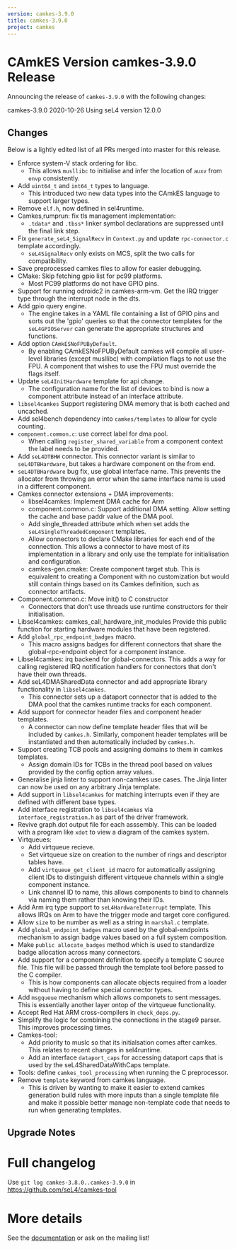 ```yaml
---
version: camkes-3.9.0
title: camkes-3.9.0
project: camkes
---
```

# CAmkES Version camkes-3.9.0 Release

Announcing the release of `camkes-3.9.0` with the following changes:

camkes-3.9.0 2020-10-26
Using seL4 version 12.0.0
  
## Changes

Below is a lightly edited list of all PRs merged into master for this release.

* Enforce system-V stack ordering for libc.
    - This allows `musllibc` to initialise and infer the location of `auxv` from `envp` consistently.
* Add `uint64_t` and `int64_t` types to language.
    - This introduced two new data types into the CAmkES language to support larger types.
* Remove `elf.h`, now defined in sel4runtime.
* Camkes,rumprun: fix tls management implementation:
    - `.tdata*` and `.tbss*` linker symbol declarations are suppressed until the final link step.
* Fix `generate_seL4_SignalRecv` in `Context.py` and update `rpc-connector.c` template accordingly.
    - `seL4SignalRecv` only exists on MCS, split the two calls for compatibility.
* Save preprocessed camkes files to allow for easier debugging.
* CMake: Skip fetching gpio list for pc99 platforms.
    - Most PC99 platforms do not have GPIO pins.
* Support for running odroidc2 in camkes-arm-vm. Get the IRQ trigger type through the interrupt node in the dts.
* Add gpio query engine.
    - The engine takes in a YAML file containing a list of GPIO pins and sorts out the 'gpio' queries so that the connector templates for the `seL4GPIOServer` can generate the appropriate structures and functions.
* Add option `CAmkESNoFPUByDefault`.
    - By enabling CAmkESNoFPUByDefault camkes will compile all user-level libraries (except musllibc) with compilation flags to not use the FPU. A component that wishes to use the FPU must override the flags itself.
* Update `seL4InitHardware` template for api change.
    - The configuration name for the list of devices to bind is now a component attribute instead of an interface attribute.
* `libsel4camkes` Support registering DMA memory that is both cached and uncached.
* Add sel4bench dependency into `camkes/templates` to allow for cycle counting.
* `component.common.c`: use correct label for dma pool.
    - When calling `register_shared_variable` from a component context the label needs to be provided.
* Add `seL4DTBHW` connector. This connector variant is similar to `seL4DTBHardware`, but takes a hardware component on the from end.
* `seL4DTBHardware` bug fix, use global interface name. This prevents the allocator from throwing an error when the same interface name is used in a different component.
* Camkes connector extensions + DMA improvements:
    - libsel4camkes: Implement DMA cache for Arm
    - component.common.c: Support additional DMA setting. Allow setting the cache and base paddr value of the DMA pool.
    - Add single_threaded attribute which when set adds the `seL4SingleThreadedComponent` templates.
    - Allow connectors to declare CMake libraries for each end of the connection. This allows a connector to have most of its implementation in a library and only use the template for initialisation and configuration.
    - camkes-gen.cmake: Create component target stub. This is equivalent to creating a Component with no customization but would still contain things based on its Camkes definition, such as connector artifacts.
* Component.common.c: Move init() to C constructor
    - Connectors that don't use threads use runtime constructors for their initialisation.
* Libsel4camkes: camkes_call_hardware_init_modules
Provide this public function for starting hardware modules that have been registered.
* Add `global_rpc_endpoint_badges` macro.
    - This macro assigns badges for different connectors that share the global-rpc-endpoint object for a component instance.
* Libsel4camkes: irq backend for global-connectors. This adds a way for calling registered IRQ notification handlers for connectors that don't have their own threads.
* Add seL4DMASharedData connector and add appropriate library functionality in `libsel4camkes`.
    - This connector sets up a dataport connector that is added to the DMA pool that the camkes runtime tracks for each component.
* Add support for connector header files and component header templates.
    - A connector can now define template header files that will be included by `camkes.h`. Similarly, component header templates will be instantiated and then automatically included by `camkes.h`.
* Support creating TCB pools and assigning domains to them in camkes templates.
    - Assign domain IDs for TCBs in the thread pool based on values provided by the config option array values.
* Generalise jinja linter to support non-camkes use cases. The Jinja linter can now be used on any arbitrary Jinja template.
* Add support in `libsel4camkes` for matching interrupts even if they are defined
with different base types.
* Add interface registration to `libsel4camkes` via `interface_registration.h` as part of the driver framework.
* Revive graph.dot output file for each asssembly. This can be loaded with a
program like `xdot` to view a diagram of the camkes system.
* Virtqueues:
    - Add virtqueue recieve.
    - Set virtqueue size on creation to the number of rings and descriptor tables have.
    - Add `virtqueue_get_client_id` macro for automatically assigning client IDs to distinguish different virtqueue channels within a single component instance.
    - Link channel ID to name, this allows components to bind to channels via naming them rather than knowing their IDs.
* Add Arm irq type support to `seL4HardwareInterrupt` template. This allows IRQs on Arm to have the trigger mode and target core configured.
* Allow `size` to be number as well as a string in `marshal.c` template.
* Add `global_endpoint_badges` macro used by the global-endpoints mechanism to assign badge
values based on a full system composition.
* Make `public allocate_badges` method which is used to standardize badge allocation across many connectors.
* Add support for a component definition to specify a template C source file. This file will be passed through the template tool before passed to the C compiler.
    - This is how components can allocate objects required from a loader without having to define special connector types.
* Add `msgqueue` mechanism which allows componets to sent messages. This is essentially another layer ontop of the virtqueue functionality.
* Accept Red Hat ARM cross-compilers in `check_deps.py`.
* Simplify the logic for combining the connections in the stage9 parser. This improves processing times.
* Camkes-tool:
    - Add priority to muslc so that its initialsation comes after camkes. This relates to recent changes in sel4runtime.
    - Add an interface `dataport_caps` for accessing dataport caps that is used by the seL4SharedDataWithCaps template.
* Tools: define `camkes_tool_processing` when running the C preprocessor.
* Remove `template` keyword from camkes language.
    - This is driven by wanting to make it easier to extend camkes generation build rules with more inputs than a single template file and make it possible better manage non-template code that needs to run when generating templates.

## Upgrade Notes


# Full changelog
 Use `git log camkes-3.8.0..camkes-3.9.0` in
<https://github.com/seL4/camkes-tool>

# More details
 See the
[documentation](https://github.com/seL4/camkes-tool/blob/camkes-3.9.0/docs/index.md)
or ask on the mailing list!
